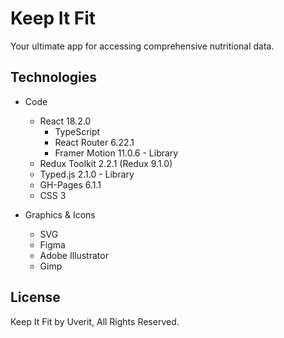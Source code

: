 # Keep It Fit

Your ultimate app for accessing comprehensive nutritional data.

## Technologies

- Code
    - React 18.2.0
        - TypeScript
        - React Router 6.22.1
        - Framer Motion 11.0.6 - Library
    - Redux Toolkit 2.2.1 (Redux 9.1.0)
    - Typed.js 2.1.0 - Library
    - GH-Pages 6.1.1
    - CSS 3

- Graphics & Icons
    - SVG
    - Figma
    - Adobe Illustrator
    - Gimp

## License

Keep It Fit by Uverit, All Rights Reserved.